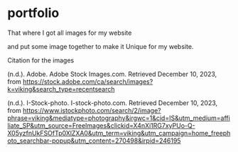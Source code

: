 # portfolio

That where I got all images for my website 

and put some image together  to make it Unique for my website.

Citation for the images 

(n.d.). Adobe. Adobe Stock Images.com. Retrieved December 10, 2023, from https://stock.adobe.com/ca/search/images?k=viking&search_type=recentsearch


(n.d.). I-Stock-photo. I-stock-photo.com. Retrieved December 10, 2023, from https://www.istockphoto.com/search/2/image?phrase=viking&mediatype=photography&irgwc=1&cid=IS&utm_medium=affiliate_SP&utm_source=FreeImages&clickid=X4nXi1RG7xyPUo-Q-X05yzfnUkFSOfTp0XlZXA0&utm_term=viking&utm_campaign=home_freephoto_searchbar-popup&utm_content=270498&irpid=246195